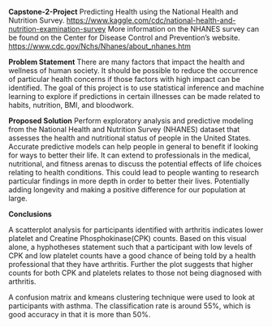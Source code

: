 **Capstone-2-Project**
Predicting Health using the National Health and Nutrition Survey.
https://www.kaggle.com/cdc/national-health-and-nutrition-examination-survey
More information on the NHANES survey can be found on the Center for Disease Control and Prevention’s website.
https://www.cdc.gov/Nchs/Nhanes/about_nhanes.htm


**Problem Statement**
There are many factors that impact the health and wellness of human society.  It should be possible to reduce the occurrence of particular health concerns if those factors with high impact can be identified. The goal of this project is to use statistical inference and machine learning to explore if predictions in certain illnesses can be made related to habits, nutrition, BMI, and bloodwork.  

**Proposed Solution**
Perform exploratory analysis and predictive modeling from the National Health and Nutrition Survey (NHANES) dataset that assesses the health and nutritional status of people in the United States.     
Accurate predictive models can help people in general to benefit if looking for ways to better their life.
It can extend to professionals in the medical, nutritional, and fitness arenas to discuss the potential effects of life choices relating to health conditions. 
This could lead to people wanting to research particular findings in more depth in order to better their lives.  Potentially adding longevity and making a positive difference for our population at large.

**Conclusions**

A scatterplot analysis for participants identified with arthritis indicates lower platelet and Creatine Phosphokinase(CPK) counts. Based on this visual alone, a hyphotheses statement such that a participant with low levels of CPK and low platelet counts have a good chance of being told by a health professional that they have arthritis. Further the plot suggests that higher counts for both CPK and platelets relates to those not being diagnosed with arthritis. 

A confusion matrix and kmeans clustering technique were used to look at participants with asthma.  The classification rate is around 55%, which is good accuracy in that it is more than 50%. 
